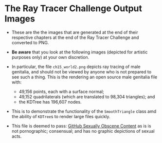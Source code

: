 # The Ray Tracer Challenge Output Images

- These are the the images that are generated at the end of their respective chapters at the end of the Ray Tracer 
Challenge and converted to PNG.

- **Be aware** that you look at the following images (depicted for artistic purposes only) at your own discretion.


- In particular, the file `ch15_world2.png` depicts ray tracing of male genitalia, and should not
be viewed by anyone who is not prepared to see such a thing. This is the rendering an open source male genitalia file
with:
    - 49,156 points, each with a surface normal;
    - 49,152 quadrilaterals (which are translated to 98,304 triangles); and
    - the KDTree has 196,607 nodes.


- This is to demonstrate the functionality of the `SmoothTriangle` class amd the
ability of `KDTree`s to render large files quickly.

- This file is deemed to pass: [GitHub Sexually Obscene Content](https://docs.github.com/en/site-policy/acceptable-use-policies/github-sexually-obscene-content)
as is is not pornographic; consensual; and has no graphic depictions of sexual acts. 